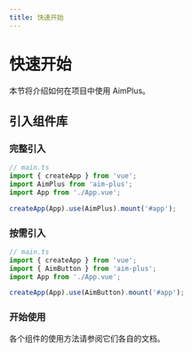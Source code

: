 ```yaml
---
title: 快速开始
---
```


# 快速开始

本节将介绍如何在项目中使用 AimPlus。

## 引入组件库

### 完整引入

```typescript
// main.ts
import { createApp } from 'vue';
import AimPlus from 'aim-plus';
import App from './App.vue';

createApp(App).use(AimPlus).mount('#app');
```

### 按需引入

```typescript
// main.ts
import { createApp } from 'vue';
import { AimButton } from 'aim-plus';
import App from './App.vue';

createApp(App).use(AimButton).mount('#app');
```

### 开始使用

各个组件的使用方法请参阅它们各自的文档。
